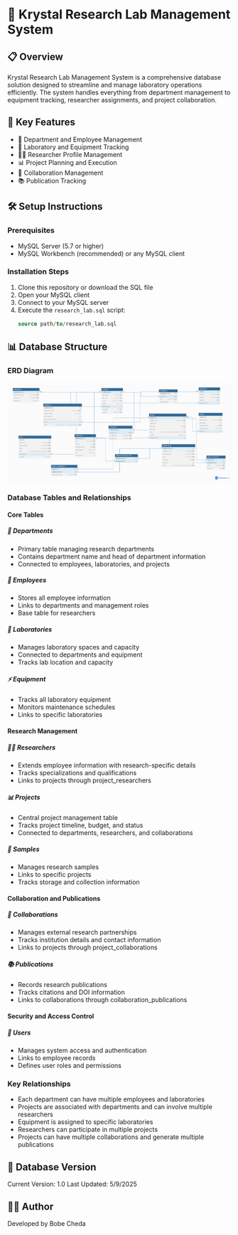 # 🔬 Krystal Research Lab Management System

## 📋 Overview
Krystal Research Lab Management System is a comprehensive database solution designed to streamline and manage laboratory operations efficiently. The system handles everything from department management to equipment tracking, researcher assignments, and project collaboration.

## 🎯 Key Features
- 🏢 Department and Employee Management
- 🧪 Laboratory and Equipment Tracking
- 👨‍🔬 Researcher Profile Management
- 📊 Project Planning and Execution
- 🤝 Collaboration Management
- 📚 Publication Tracking

## 🛠️ Setup Instructions

### Prerequisites
- MySQL Server (5.7 or higher)
- MySQL Workbench (recommended) or any MySQL client

### Installation Steps
1. Clone this repository or download the SQL file
2. Open your MySQL client
3. Connect to your MySQL server
4. Execute the `research_lab.sql` script:
   ```sql
   source path/to/research_lab.sql
   ```

## 📊 Database Structure

### ERD Diagram
![ERD Diagram](assets/ERD_diagram.png)

### Database Tables and Relationships

#### Core Tables

##### 🏢 Departments
- Primary table managing research departments
- Contains department name and head of department information
- Connected to employees, laboratories, and projects

##### 👥 Employees
- Stores all employee information
- Links to departments and management roles
- Base table for researchers

##### 🧪 Laboratories
- Manages laboratory spaces and capacity
- Connected to departments and equipment
- Tracks lab location and capacity

##### ⚡ Equipment
- Tracks all laboratory equipment
- Monitors maintenance schedules
- Links to specific laboratories

#### Research Management

##### 👨‍🔬 Researchers
- Extends employee information with research-specific details
- Tracks specializations and qualifications
- Links to projects through project_researchers

##### 📊 Projects
- Central project management table
- Tracks project timeline, budget, and status
- Connected to departments, researchers, and collaborations

##### 🧫 Samples
- Manages research samples
- Links to specific projects
- Tracks storage and collection information

#### Collaboration and Publications

##### 🤝 Collaborations
- Manages external research partnerships
- Tracks institution details and contact information
- Links to projects through project_collaborations

##### 📚 Publications
- Records research publications
- Tracks citations and DOI information
- Links to collaborations through collaboration_publications

#### Security and Access Control

##### 🔐 Users
- Manages system access and authentication
- Links to employee records
- Defines user roles and permissions

### Key Relationships
- Each department can have multiple employees and laboratories
- Projects are associated with departments and can involve multiple researchers
- Equipment is assigned to specific laboratories
- Researchers can participate in multiple projects
- Projects can have multiple collaborations and generate multiple publications

## 🔄 Database Version
Current Version: 1.0
Last Updated: 5/9/2025

## 👨‍💻 Author
Developed by Bobe Cheda